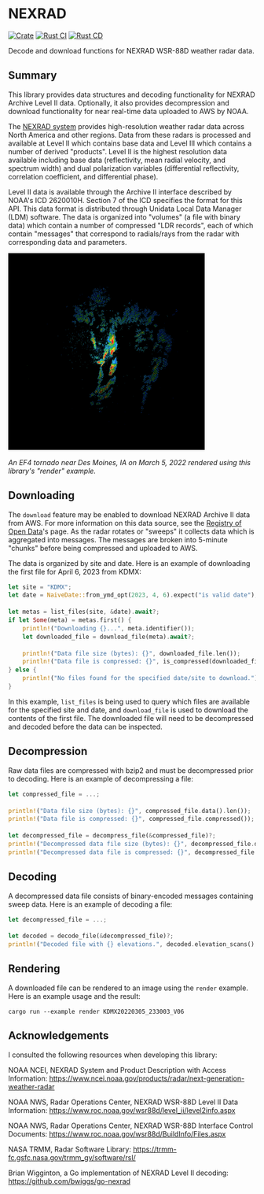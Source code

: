 # NEXRAD

[![Crate](https://img.shields.io/crates/v/nexrad.svg)](https://crates.io/crates/nexrad)
[![Rust CI](https://github.com/danielway/nexrad/actions/workflows/rust_ci.yml/badge.svg?branch=master)](https://github.com/danielway/nexrad/actions/workflows/rust_ci.yml)
[![Rust CD](https://github.com/danielway/nexrad/actions/workflows/rust_cd.yml/badge.svg)](https://github.com/danielway/nexrad/actions/workflows/rust_cd.yml)

Decode and download functions for NEXRAD WSR-88D weather radar data.

## Summary

This library provides data structures and decoding functionality for NEXRAD Archive Level II data. Optionally, it also
provides decompression and download functionality for near real-time data uploaded to AWS by NOAA.

The [NEXRAD system](https://www.ncei.noaa.gov/products/radar/next-generation-weather-radar) provides high-resolution
weather radar data across North America and other regions. Data from these radars is processed and available at Level II
which contains base data and Level III which contains a number of derived "products". Level II is the highest resolution
data available including base data (reflectivity, mean radial velocity, and spectrum width) and dual polarization
variables (differential reflectivity, correlation coefficient, and differential phase).

Level II data is available through the Archive II interface described by NOAA's ICD 2620010H. Section 7 of the ICD
specifies the format for this API. This data format is distributed through Unidata Local Data Manager (LDM) software.
The data is organized into "volumes" (a file with binary data) which contain a number of compressed "LDR records", each
of which contain "messages" that correspond to radials/rays from the radar with corresponding data and parameters.

<img src="https://raw.githubusercontent.com/danielway/nexrad/master/examples/render_kdmx_030522_1730.png" width="400" />

_An EF4 tornado near Des Moines, IA on March 5, 2022 rendered using this library's "render" example._

## Downloading

The `download` feature may be enabled to download NEXRAD Archive II data from AWS. For more information on this data
source, see the [Registry of Open Data](https://registry.opendata.aws/noaa-nexrad/)'s page. As the radar rotates or
"sweeps" it collects data which is aggregated into messages. The messages are broken into 5-minute "chunks" before being 
compressed and uploaded to AWS.

The data is organized by site and date. Here is an example of downloading the first file for April 6, 2023 from KDMX:
```rust
let site = "KDMX";
let date = NaiveDate::from_ymd_opt(2023, 4, 6).expect("is valid date");

let metas = list_files(site, &date).await?;
if let Some(meta) = metas.first() {
    println!("Downloading {}...", meta.identifier());
    let downloaded_file = download_file(meta).await?;
    
    println!("Data file size (bytes): {}", downloaded_file.len());
    println!("Data file is compressed: {}", is_compressed(downloaded_file));
} else {
    println!("No files found for the specified date/site to download.");
}
```

In this example, `list_files` is being used to query which files are available for the specified site and date, and
`download_file` is used to download the contents of the first file. The downloaded file will need to be decompressed and
decoded before the data can be inspected.

## Decompression

Raw data files are compressed with bzip2 and must be decompressed prior to decoding. Here is an example of 
decompressing a file: 
```rust
let compressed_file = ...;

println!("Data file size (bytes): {}", compressed_file.data().len());
println!("Data file is compressed: {}", compressed_file.compressed());

let decompressed_file = decompress_file(&compressed_file)?;
println!("Decompressed data file size (bytes): {}", decompressed_file.data().len());
println!("Decompressed data file is compressed: {}", decompressed_file.compressed());
```

## Decoding

A decompressed data file consists of binary-encoded messages containing sweep data. Here is an example of decoding a 
file:
```rust
let decompressed_file = ...;

let decoded = decode_file(&decompressed_file)?;
println!("Decoded file with {} elevations.", decoded.elevation_scans().len());
```

## Rendering

A downloaded file can be rendered to an image using the `render` example. Here is an example usage and the result:
```
cargo run --example render KDMX20220305_233003_V06
```

## Acknowledgements

I consulted the following resources when developing this library:

NOAA NCEI, NEXRAD System and Product Description with Access Information:
https://www.ncei.noaa.gov/products/radar/next-generation-weather-radar

NOAA NWS, Radar Operations Center, NEXRAD WSR-88D Level II Data Information:
https://www.roc.noaa.gov/wsr88d/level_ii/level2info.aspx

NOAA NWS, Radar Operations Center, NEXRAD WSR-88D Interface Control Documents:
https://www.roc.noaa.gov/wsr88d/BuildInfo/Files.aspx

NASA TRMM, Radar Software Library:
https://trmm-fc.gsfc.nasa.gov/trmm_gv/software/rsl/

Brian Wigginton, a Go implementation of NEXRAD Level II decoding:
https://github.com/bwiggs/go-nexrad
